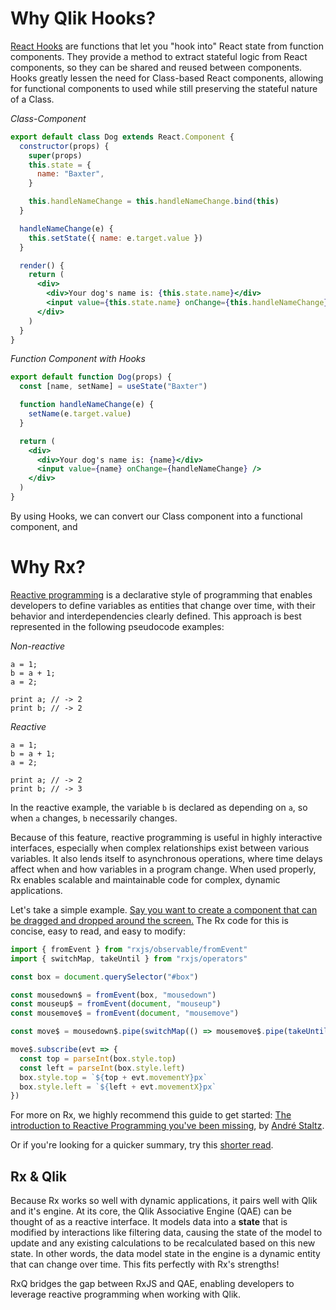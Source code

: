# Why Qlik Hooks?

[React Hooks](https://reactjs.org/docs/hooks-intro.html) are functions that let you "hook into" React state from function components. They provide a method to extract stateful logic from React components, so they can be shared and reused between components. Hooks greatly lessen the need for Class-based React components, allowing for functional components to used while still preserving the stateful nature of a Class.

_Class-Component_

```jsx
export default class Dog extends React.Component {
  constructor(props) {
    super(props)
    this.state = {
      name: "Baxter",
    }

    this.handleNameChange = this.handleNameChange.bind(this)
  }

  handleNameChange(e) {
    this.setState({ name: e.target.value })
  }

  render() {
    return (
      <div>
        <div>Your dog's name is: {this.state.name}</div>
        <input value={this.state.name} onChange={this.handleNameChange} />
      </div>
    )
  }
}
```

_Function Component with Hooks_

```jsx
export default function Dog(props) {
  const [name, setName] = useState("Baxter")

  function handleNameChange(e) {
    setName(e.target.value)
  }

  return (
    <div>
      <div>Your dog's name is: {name}</div>
      <input value={name} onChange={handleNameChange} />
    </div>
  )
}
```

By using Hooks, we can convert our Class component into a functional component, and

# Why Rx?

[Reactive programming](https://en.wikipedia.org/wiki/Reactive_programming) is a declarative style of programming that enables developers to define variables as entities that change over time, with their behavior and interdependencies clearly defined. This approach is best represented in the following pseudocode examples:

_Non-reactive_

```
a = 1;
b = a + 1;
a = 2;

print a; // -> 2
print b; // -> 2
```

_Reactive_

```
a = 1;
b = a + 1;
a = 2;

print a; // -> 2
print b; // -> 3
```

In the reactive example, the variable `b` is declared as depending on `a`, so when `a` changes, `b` necessarily changes.

Because of this feature, reactive programming is useful in highly interactive interfaces, especially when complex relationships exist between various variables. It also lends itself to asynchronous operations, where time delays affect when and how variables in a program change. When used properly, Rx enables scalable and maintainable code for complex, dynamic applications.

Let's take a simple example. [Say you want to create a component that can be dragged and dropped around the screen.](https://codesandbox.io/embed/9ol0rvokpo) The Rx code for this is concise, easy to read, and easy to modify:

```javascript
import { fromEvent } from "rxjs/observable/fromEvent"
import { switchMap, takeUntil } from "rxjs/operators"

const box = document.querySelector("#box")

const mousedown$ = fromEvent(box, "mousedown")
const mouseup$ = fromEvent(document, "mouseup")
const mousemove$ = fromEvent(document, "mousemove")

const move$ = mousedown$.pipe(switchMap(() => mousemove$.pipe(takeUntil(mouseup$))))

move$.subscribe(evt => {
  const top = parseInt(box.style.top)
  const left = parseInt(box.style.left)
  box.style.top = `${top + evt.movementY}px`
  box.style.left = `${left + evt.movementX}px`
})
```

For more on Rx, we highly recommend this guide to get started: [The introduction to Reactive Programming you've been missing](https://gist.github.com/staltz/868e7e9bc2a7b8c1f754), by [André Staltz](https://gist.github.com/staltz).

Or if you're looking for a quicker summary, try this [shorter read](https://branch-blog.qlik.com/what-is-reactive-programming-a1e82cf28575).

## Rx & Qlik

Because Rx works so well with dynamic applications, it pairs well with Qlik and it's engine. At its core, the Qlik Associative Engine (QAE) can be thought of as a reactive interface. It models data into a **state** that is modified by interactions like filtering data, causing the state of the model to update and any existing calculations to be recalculated based on this new state. In other words, the data model state in the engine is a dynamic entity that can change over time. This fits perfectly with Rx's strengths!

RxQ bridges the gap between RxJS and QAE, enabling developers to leverage reactive programming when working with Qlik.
